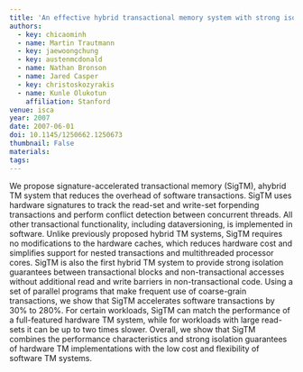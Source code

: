 ```yaml
---
title: 'An effective hybrid transactional memory system with strong isolation guarantees'
authors:
  - key: chicaominh
  - name: Martin Trautmann
  - key: jaewoongchung
  - key: austenmcdonald
  - name: Nathan Bronson
  - name: Jared Casper
  - key: christoskozyrakis
  - name: Kunle Olukotun
    affiliation: Stanford
venue: isca
year: 2007
date: 2007-06-01
doi: 10.1145/1250662.1250673
thumbnail: False
materials:
tags:
---
```

We propose signature-accelerated transactional memory (SigTM), ahybrid TM system that reduces the overhead of software transactions. SigTM uses hardware signatures to track the read-set and write-set forpending transactions and perform conflict detection between concurrent threads. All other transactional functionality, including dataversioning, is implemented in software. Unlike previously proposed hybrid TM systems, SigTM requires no modifications to the hardware caches, which reduces hardware cost and simplifies support for nested transactions and multithreaded processor cores. SigTM is also the first hybrid TM system to provide strong isolation guarantees between transactional blocks and non-transactional accesses without additional read and write barriers in non-transactional code.
Using a set of parallel programs that make frequent use of coarse-grain transactions, we show that SigTM accelerates software transactions by 30% to 280%. For certain workloads, SigTM can match the performance of a full-featured hardware TM system, while for workloads with large read-sets it can be up to two times slower. Overall, we show that SigTM combines the performance characteristics and strong isolation guarantees of hardware TM implementations with the low cost and flexibility of software TM systems.

